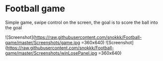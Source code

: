 # Football game
 
 Simple game, swipe control on the screen, the goal is to score the ball into the goal

![Screenshot](https://raw.githubusercontent.com/snokkk/Football-game/master/Screenshots/game.jpg =360x640)
![Screenshot](https://raw.githubusercontent.com/snokkk/Football-game/master/Screenshots/winLosePanel.jpg =360x640)
